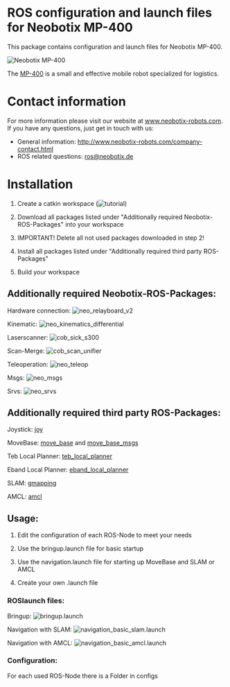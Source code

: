 # ROS configuration and launch files for Neobotix MP-400

This package contains configuration and launch files for Neobotix MP-400.

![Neobotix MP-400](http://www.neobotix-roboter.de/fileadmin/files/produkte/Basisplattformen/MP-400/Roboter-MP-400-Hauptansicht.jpg)

The [MP-400](http://www.neobotix-robots.com/mecanum-robot-mp-400.html) is a small and effective mobile robot specialized for logistics.

# Contact information

For more information please visit our website at www.neobotix-robots.com. 
If you have any questions, just get in touch with us:
* General information: http://www.neobotix-robots.com/company-contact.html
* ROS related questions: ros@neobotix.de

# Installation

1. Create a catkin workspace (![tutorial](http://wiki.ros.org/catkin/Tutorials/create_a_workspace))

2. Download all packages listed under "Additionally required Neobotix-ROS-Packages" into your workspace

3. IMPORTANT! Delete all not used packages downloaded in step 2!

4. Install all packages listed under "Additionally required third party ROS-Packages"

5. Build your workspace


## Additionally required Neobotix-ROS-Packages:

Hardware connection: ![neo_relayboard_v2](https://github.com/neobotix/neo_relayboard_v2)

Kinematic: ![neo_kinematics_differential](https://github.com/neobotix/neo_kinematics_differential)

Laserscanner: ![cob_sick_s300](https://github.com/neobotix/neo_driver)

Scan-Merge: ![cob_scan_unifier](https://github.com/neobotix/neo_driver)

Teleoperation: ![neo_teleop](https://github.com/neobotix/neo_control)

Msgs: ![neo_msgs](https://github.com/neobotix/neo_msgs)

Srvs: ![neo_srvs](https://github.com/neobotix/neo_srvs)

## Additionally required third party ROS-Packages:

Joystick: [joy](http://wiki.ros.org/joy)

MoveBase: [move_base](http://wiki.ros.org/move_base) and [move_base_msgs](http://wiki.ros.org/move_base)

Teb Local Planner: [teb_local_planner](http://wiki.ros.org/teb_local_planner)

Eband Local Planner: [eband_local_planner](http://wiki.ros.org/eband_local_planner)

SLAM: [gmapping](http://wiki.ros.org/gmapping)

AMCL: [amcl](http://wiki.ros.org/amcl)

## Usage:

1. Edit the configuration of each ROS-Node to meet your needs 

2. Use the bringup.launch file for basic startup

3. Use the navigation.launch file for starting up MoveBase and SLAM or AMCL

4. Create your own .launch file

### ROSlaunch files:

Bringup: ![bringup.launch](https://github.com/neobotix/neo_mp_400/blob/master/launch/bringup.launch)

Navigation with SLAM: ![navigation_basic_slam.launch](https://github.com/neobotix/neo_mp_400/blob/master/launch/navigation_basic_slam.launch)

Navigation with AMCL: ![navigation_basic_amcl.launch](https://github.com/neobotix/neo_mp_400/blob/master/launch/navigation_basic_amcl.launch)


### Configuration:

For each used ROS-Node there is a Folder in configs
